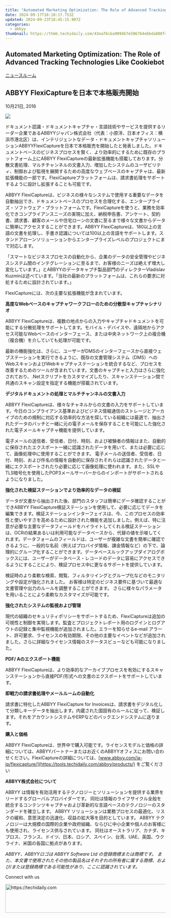```yaml
---
title: "Automated Marketing Optimization: The Role of Advanced Tracking Technologies Like Cookiebot"
date: 2024-09-17T16:10:17.753Z
updated: 2024-09-23T18:45:15.907Z
categories:
  - abbyy
thumbnail: https://thmb.techidaily.com/43ea76cba9094b7e586764e6bda808f45025f38856a330aa448f0606df3e468d.jpg
---
```


## Automated Marketing Optimization: The Role of Advanced Tracking Technologies Like Cookiebot

[ニュースルーム](https://tools.techidaily.com/abbyy/products/)

## ABBYY FlexiCaptureを日本で本格販売開始

10月21日, 2016

![](https://content.abbyy.com/-/media/project/abbyy/abbyy/branchtemplates/shutterstock_1272462163_1296-x-729.jpg?h=729&iar=0&w=1296)

ドキュメント認識・ドキュメントキャプチャ・言語技術やサービスを提供するリーダー企業であるABBYYジャパン株式会社（代表：小原洋、日本オフィス：横浜市港北区）は、インテリジェントなデータ・ドキュメントキャプチャソリューションABBYYFlexiCaptureを日本で本格販売を開始したと発表しました。ドキュメントベースのビジネスプロセスを賢く、より効率的にするために既存のプラットフォーム上にABBYY FlexiCaptureの最新拡張機能も搭載しております。分散文書処理、マルチチャンネルの文書入力、増加したシステムのユーザビリティ、制御および監視を展開するための高度なウェブベースのキャプチャは、最新拡張機能の一部です。FlexiCaptureプラットフォームは、請求書処理をサポートするように設計し拡張することも可能です。

ABBYY FlexiCaptureは、ビジネスの様々なシステムで使用する重要なデータを自動抽出でき、ドキュメントベースのプロセスを合理化する、エンタープライズ・ソフトウェア・プラットフォームです。FlexiCaptureを使うと、業務を効率化できコンプライアンスニーズの実現に加え、納税申告書、アンケート、契約書、請求書、顧客のメールや住宅ローンの文書に至るまで様々な文書からデータに簡単にアクセスすることができます。ABBYY FlexiCaptureは、180以上の言語の文書を処理し、手書き認識については100以上の言語をサポートします。スタンドアローンソリューションからエンタープライズレベルのプロジェクトにまで対応します。

「スマートなビジネスプロセスの自動化から、企業のデータの安全管理やビジネスシステム間のインテグレーションに至るまで、お客様のニーズは絶えず増大し変化しています。」とABBYYのデータキャプチ製品部門のディレクターVladislav Kuzminは述べています。「当社の最新のプラットフォームは、これらの要求に対処するために設計されています。」

FlexiCaptureには、次の主要な拡張機能が含まれています。

**高度なWebベースのキャプチャワークフローのための分散型キャプチャシナリオ**

ABBYY FlexiCaptureは、複数の地点からの入力やキャプチャドキュメントを可能にする分散処理をサポートしてます。モバイル・デバイスや、遠隔地からアクセス可能なWebベースのインターフェース、または中央ネットワーク上の複合機（複合機）を介していても処理が可能です。

最新の機能強化は、さらに、ユーザーがDMSのインターフェースから直接ウェブステーションを実行できるように、既存の文書管理システム（DMS）へのWebスキャンおよびWebキャプチャステーションを統合するなど、プロセスを改善するためのツールが含まれています。文書のキャプチャと入力はさらに強化されており、.Netスクリプトをカスタマイズしたり、スキャンステーション間で共通のスキャン設定を指定する機能が搭載されています。

**デジタルドキュメントの処理とマルチチャンネルの文書入力**

ABBYY FlexiCaptureは、様々なチャネルからの文書の入力をサポートしています。今日のコンプライアンス基準およびビジネス情報通信のストレージとアーカイブのための規制に対応する効率的な方法を探している組織には最適で、抽出されたデータのバッチと一緒に元の電子メールを保存することを可能にした強化された電子メールキャプチャ機能を提供しています。

電子メールの送信者、受信者、日付、時刻、および被験者の情報はまた、自動的に保存されたエクスポート一緒に認識されたデータを用いて、または必要に応じて、画像処理中に使用することができます。 電子メールの送信者、受信者、日付、時刻、および件名の情報を自動的に保存されそれらは認識されたデータと一緒にエクスポートされたり必要に応じて画像処理に使われます。また、SSLやTLS暗号化を使用したPOP3メールサーバーからのインポートがサポートされるようになりました。

**強化された検証ステーションでより効率的なデータの検証**

データが文書から抽出された後、部門のスタッフは簡単にデータ確認することができABBYY FlexiCapture検証ステーションを使用して、必要に応じてデータを編集できます。検証ステーションインターフェイスは、今、このプロセスの効率性と使いやすさを高めるために設計された機能を追加しました。例えば、特に注意が必要な主要なデータフィールドをハイライトしてくれる検証ステーションは、OCRの結果あるいは利用可能なデータベースから、代替の値を示唆してくれます。データフォームのフィールドは、ユーザーが複雑な文書を簡単に確認できるように、一般的な名前（例えばプロバイダ情報、課金情報など）の下で、論理的にグループ化することができます。データベースルックアップダイアログボックスには、ユーザーがデータベース・レコードのデータに容易にアクセスできるようにすることにより、検証プロセス中に更なるサポートを提供しています。

検証時のより柔軟な検索、閲覧、フィルタリイングとグループ化などのモニタリングや設定が強化されました。 お客様は特定のビジネス要件に基づいて最適な文書管理や出力のルールを調整することができます。 さらに様々なパラメータを用いることにより柔軟なカスタマイズが可能です。

**強化されたシステムの監視および管理**

現代の組織のセキュリティポリシーをサポートするため、FlexiCaptureは追加の可視性と制御を実現します。監査とプロジェクトレポート用のログインとログアウトの記録と集中監視機能が追加されました。エラーを知らせるe-mail アラート、許可要求、ライセンスの有効期限、その他の主要なイベントなどが追加されました。さらに詳細なライセンス情報のステータスビューなども可能になりました。

**PDF/ Aのエクスポート機能**

ABBYY FlexiCaptureは、より効率的なアーカイブプロセスを有効にするスキャンステーションから直接PDF/形式への文書のエクスポートをサポートしています。

**即戦力の請求書処理やメールルームの自動化**

請求書に特化したABBYY FlexiCapture for Invoicesは、請求書をデジタル化して分類しキーデータを抽出します。内蔵された国固有のルールに従って、検証します。それをアカウントシステムやERPなどのバックエンドシステムに送ります。

**購入と価格**

ABBYY FlexiCaptureは、世界中で購入可能です。ライセンスモデルと価格の詳細については、ABBYYパートナーまたはお近くのABBYYオフィスにお問い合わせください。FlexiCaptureの詳細については、[www.abbyy.com/ja-jp/flexicapture/](https://tools.techidaily.com/abbyy/products/) をご覧ください

**ABBYY株式会社について** 

ABBYY は情報を有効活用するテクノロジーとソリューションを提供する業界をリードするグローバルプロバイダーです。 同社は情報のライフサイクル全般を統合するコンテンツキャプチャおよび革新的な言語ベースのテクノロジーのスタンダードを確立します。 ABBYY ソリューションは業務プロセスの最適化、リスクの緩和、意思決定の迅速化、収益の拡大等を目的としています。 ABBYY テクノロジーは大規模の国際的企業や政府組織、ならびに中小企業や個人のお客様にも使用され、ライセンス供与されています。 同社はオーストラリア、カナダ、キプロス、フランス、ドイツ、日本、ロシア、スペイン、台湾、UAE、英国、ウクライナ、米国の各国に拠点があります。

_ABBYY、ABBYYロゴは ABBYY Software Ltd の登録商標または商標です。 また、本文書で使用されたその他の製品名はそれぞれの所有者に属する商標、および/または登録商標である可能性があり、ここに認識されています。_

Connect with us

<ins class="adsbygoogle"
     style="display:block"
     data-ad-format="autorelaxed"
     data-ad-client="ca-pub-7571918770474297"
     data-ad-slot="1223367746"></ins>

<ins class="adsbygoogle"
     style="display:block"
     data-ad-client="ca-pub-7571918770474297"
     data-ad-slot="8358498916"
     data-ad-format="auto"
     data-full-width-responsive="true"></ins>



<!-- affiliate ads begin -->
<a href="https://appsumo.8odi.net/c/5597632/2082538/7443" target="_top" id="2082538">
  <img src="//a.impactradius-go.com/display-ad/7443-2082538" border="0" alt="https://techidaily.com" width="728" height="90"/>
</a>
<img height="0" width="0" src="https://appsumo.8odi.net/i/5597632/2082538/7443" style="position:absolute;visibility:hidden;" border="0" />
<!-- affiliate ads end -->

